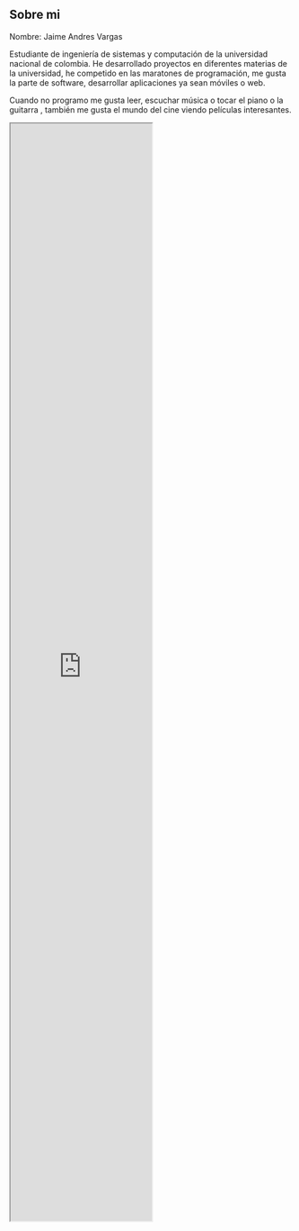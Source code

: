 ## Sobre mi

Nombre: Jaime Andres Vargas

Estudiante de ingeniería de sistemas y computación de la universidad nacional de colombia. He desarrollado proyectos en diferentes materias de la universidad, he competido en las maratones de programación, me gusta la parte de software, desarrollar aplicaciones ya sean móviles o web. 

Cuando no programo me gusta leer, escuchar música o tocar el piano o la guitarra , también me gusta el mundo del cine viendo películas interesantes.

<iframe src="https://docs.google.com/file/d/0B8aGkJVsdqiJdkdsUUtlMEJzQWM/preview" width="50%" height="50%"></iframe>

